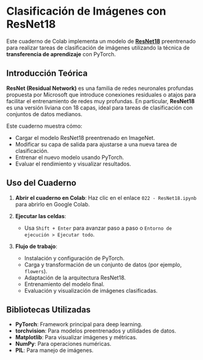 # Clasificación de Imágenes con ResNet18

Este cuaderno de Colab implementa un modelo de **[ResNet18](022%20-%20ResNet18.ipynb)** preentrenado para realizar tareas de clasificación de imágenes utilizando la técnica de **transferencia de aprendizaje** con PyTorch.

## Introducción Teórica

**ResNet (Residual Network)** es una familia de redes neuronales profundas propuesta por Microsoft que introduce conexiones residuales o atajos para facilitar el entrenamiento de redes muy profundas. En particular, **ResNet18** es una versión liviana con 18 capas, ideal para tareas de clasificación con conjuntos de datos medianos.

Este cuaderno muestra cómo:

* Cargar el modelo ResNet18 preentrenado en ImageNet.
* Modificar su capa de salida para ajustarse a una nueva tarea de clasificación.
* Entrenar el nuevo modelo usando PyTorch.
* Evaluar el rendimiento y visualizar resultados.

## Uso del Cuaderno

1. **Abrir el cuaderno en Colab**: Haz clic en el enlace `022 - ResNet18.ipynb` para abrirlo en Google Colab.

2. **Ejecutar las celdas**:
   * Usa `Shift + Enter` para avanzar paso a paso o `Entorno de ejecución > Ejecutar todo`.

3. **Flujo de trabajo**:
   * Instalación y configuración de PyTorch.
   * Carga y transformación de un conjunto de datos (por ejemplo, `flowers`).
   * Adaptación de la arquitectura ResNet18.
   * Entrenamiento del modelo final.
   * Evaluación y visualización de imágenes clasificadas.

## Bibliotecas Utilizadas

* **PyTorch**: Framework principal para deep learning.
* **torchvision**: Para modelos preentrenados y utilidades de datos.
* **Matplotlib**: Para visualizar imágenes y métricas.
* **NumPy**: Para operaciones numéricas.
* **PIL**: Para manejo de imágenes.